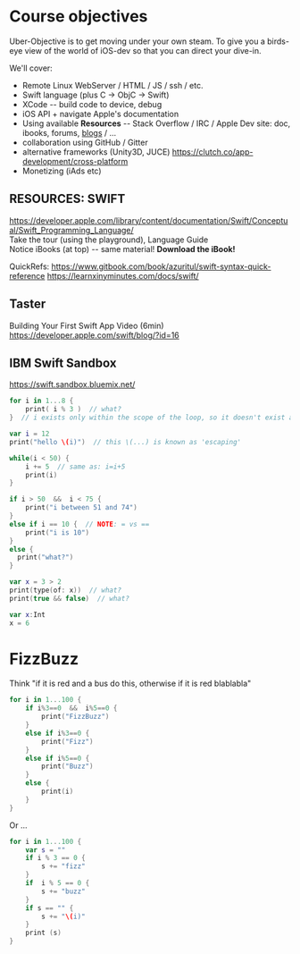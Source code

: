 # Course objectives

Uber-Objective is to get moving under your own steam. To give you a birds-eye view
 of the world of iOS-dev so that you can direct your dive-in.

We'll cover:  
 - Remote Linux WebServer / HTML / JS / ssh / etc.
 - Swift language (plus C -> ObjC -> Swift)
 - XCode -- build code to device, debug
 - iOS API + navigate Apple's documentation
 - Using available **Resources** -- Stack Overflow / IRC / Apple Dev site: doc, ibooks, forums, [blogs](https://www.quora.com/What-are-some-good-blogs-about-Apple-Swift) / ...
 - collaboration using GitHub / Gitter
 - alternative frameworks (Unity3D, JUCE) https://clutch.co/app-development/cross-platform
 - Monetizing (iAds etc)


## RESOURCES: SWIFT

https://developer.apple.com/library/content/documentation/Swift/Conceptual/Swift_Programming_Language/  
Take the tour (using the playground), Language Guide  
Notice iBooks (at top) -- same material! **Download the iBook!**

QuickRefs: https://www.gitbook.com/book/azuritul/swift-syntax-quick-reference  https://learnxinyminutes.com/docs/swift/

## Taster

Building Your First Swift App Video (6min) https://developer.apple.com/swift/blog/?id=16


## IBM Swift Sandbox

https://swift.sandbox.bluemix.net/

```swift
for i in 1...8 {
	print( i % 3 )  // what?
}  // i exists only within the scope of the loop, so it doesn't exist at this point

var i = 12
print("hello \(i)")  // this \(...) is known as 'escaping'

while(i < 50) {
	i += 5  // same as: i=i+5
	print(i)
}

if i > 50  &&  i < 75 {
	print("i between 51 and 74")
}
else if i == 10 {  // NOTE: = vs ==
	print("i is 10")
}
else {
  print("what?")
}

var x = 3 > 2
print(type(of: x))  // what?
print(true && false)  // what?

var x:Int
x = 6
```

# FizzBuzz

Think "if it is red and a bus do this, otherwise if it is red blablabla"
```swift
for i in 1...100 {
    if i%3==0  &&  i%5==0 {
        print("FizzBuzz") 
    }        	
    else if i%3==0 {
        print("Fizz") 
    }   
    else if i%5==0 {
        print("Buzz") 
    }   
    else {
        print(i) 
    }
}
```

Or ...

```swift
for i in 1...100 {
    var s = ""
    if i % 3 == 0 {
        s += "fizz" 
    }        	
    if  i % 5 == 0 {
        s += "buzz"
    }   
    if s == "" { 
        s += "\(i)" 
    } 
    print (s)
}
```
